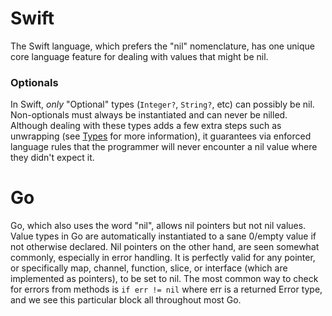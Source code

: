 # Swift
The Swift language, which prefers the "nil" nomenclature, has one unique core language feature for dealing with values that might be nil. 
### Optionals
In Swift, _only_ "Optional" types (`Integer?`, `String?`, etc) can possibly be nil. Non-optionals must always be instantiated and can never be nilled. Although dealing with these types adds a few extra steps such as unwrapping (see [Types](types.md) for more information), it guarantees via enforced language rules that the programmer will never encounter a nil value where they didn't expect it. 

# Go
Go, which also uses the word "nil", allows nil pointers but not nil values. Value types in Go are automatically instantiated to a sane 0/empty value if not otherwise declared. Nil pointers on the other hand, are seen somewhat commonly, especially in error handling. It is perfectly valid for any pointer, or specifically map, channel, function, slice, or interface (which are implemented as pointers), to be set to nil.  The most common way to check for errors from methods is `if err != nil` where err is a returned Error type, and we see this particular block all throughout most Go. 
